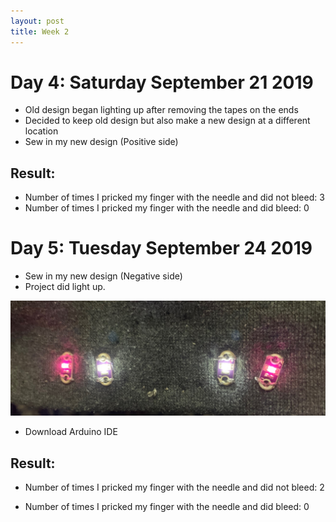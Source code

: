 ```yaml
---
layout: post
title: Week 2
---
```


# Day 4: Saturday September 21 2019

* Old design began lighting up after removing the tapes on the ends 
* Decided to keep old design but also make a new design at a different location 
* Sew in my new  design (Positive side)

## Result: 
* Number of times I pricked my finger with the needle and did not bleed: 3
* Number of times I pricked my finger with the needle and did bleed: 0

# Day 5: Tuesday September 24 2019

* Sew in my new design (Negative side)
* Project did light up.

![this](/project/img8.JPG)

* Download Arduino IDE

## Result:

* Number of times I pricked my finger with the needle and did not bleed: 2

* Number of times I pricked my finger with the needle and did bleed: 0
